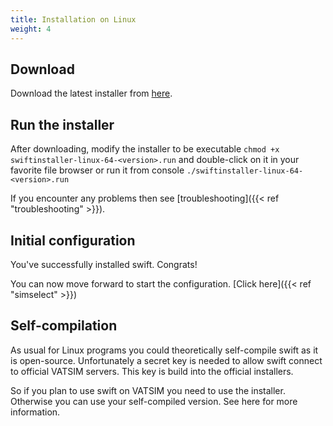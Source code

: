 ```yaml
---
title: Installation on Linux
weight: 4
---
```


## Download

Download the latest installer from [here](https://github.com/swift-project/pilotclient/releases/latest).

## Run the installer

After downloading, modify the installer to be executable `chmod +x swiftinstaller-linux-64-<version>.run` and double-click on it in your favorite file browser or run it from console `./swiftinstaller-linux-64-<version>.run`

If you encounter any problems then see [troubleshooting]({{< ref "troubleshooting" >}}).

## Initial configuration

You've successfully installed swift. Congrats!

You can now move forward to start the configuration. [Click here]({{< ref "simselect" >}})

## Self-compilation

As usual for Linux programs you could theoretically self-compile swift as it is open-source. Unfortunately a secret key is needed to allow swift connect to official VATSIM servers. This key is build into the official installers.

So if you plan to use swift on VATSIM you need to use the installer. Otherwise you can use your self-compiled version. See here for more information.